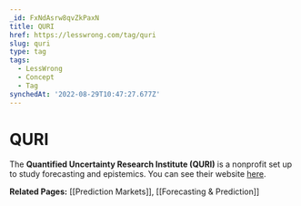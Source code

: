 ```yaml
---
_id: FxNdAsrw8qvZkPaxN
title: QURI
href: https://lesswrong.com/tag/quri
slug: quri
type: tag
tags:
  - LessWrong
  - Concept
  - Tag
synchedAt: '2022-08-29T10:47:27.677Z'
---
```


# QURI

The **Quantified Uncertainty Research Institute (QURI)** is a nonprofit set up to study forecasting and epistemics. You can see their website [here](https://quantifieduncertainty.org/). 

**Related Pages:** [[Prediction Markets]], [[Forecasting & Prediction]]

